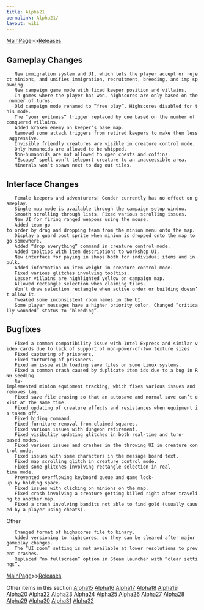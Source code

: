 ```yaml
---
title: Alpha21
permalink: Alpha21/
layout: wiki
---
```


[MainPage](/keeperrl_wiki/ "wikilink")>>[Releases](/keeperrl_wiki/Releases "wikilink")

Gameplay Changes
----------------


`   New immigration system and UI, which lets the player accept or reject minions, and unifies immigration, recruitment, breeding, and imp spawning.`  
`   New campaign game mode with fixed keeper position and villains.`  
`   In games where the player has won, highscores are only based on the number of turns.`  
`   Old campaign mode renamed to “free play”. Highscores disabled for this mode.`  
`   The “your evilness” trigger replaced by one based on the number of conquered villains.`  
`   Added kraken enemy on keeper’s base map.`  
`   Removed some attack triggers from retired keepers to make them less aggressive.`  
`   Invisible friendly creatures are visible in creature control mode.`  
`   Only humanoids are allowed to be whipped.`  
`   Non-humanoids are not allowed to open chests and coffins.`  
`   “Escape” spell won’t teleport creature to an inaccessible area.`  
`   Minerals won’t spawn next to dug out tiles.`

Interface Changes
-----------------


`   Female keepers and adventurers! Gender currently has no effect on gameplay.`  
`   Single map mode is available through the campaign setup window.`  
`   Smooth scrolling through lists. Fixed various scrolling issues.`  
`   New UI for firing ranged weapons using the mouse.`  
`   Added team go-to order by drag and dropping team from the minion menu onto the map.`  
`   Display a guard post sprite when minion is dropped onto the map to go somewhere.`  
`   Added “drop everything” command in creature control mode.`  
`   Added tooltips with item descriptions to workshop UI.`  
`   New interface for paying in shops both for individual items and in bulk.`  
`   Added information on item weight in creature control mode.`  
`   Fixed various glitches involving tooltips.`  
`   Lesser villains are highlighted yellow on campaign map.`  
`   Allowed rectangle selection when claiming tiles.`  
`   Won’t draw selection rectangle when active order or building doesn’t allow it.`  
`   Tweaked some inconsistent room names in the UI.`  
`   Some player messages have a higher priority color. Changed “critically wounded” status to “bleeding”.`

Bugfixes
--------

`   Fixed a common compatibility issue with Intel Express and similar video cards due to lack of support of non-power-of-two texture sizes.`  
`   Fixed capturing of prisoners.`  
`   Fixed torturing of prisoners.`  
`   Fixed an issue with loading save files on some Linux systems.`  
`   Fixed a common crash caused by duplicate item ids due to a bug in RNG seeding.`  
`   Re-implemented minion equipment tracking, which fixes various issues and removes lag.`  
`   Fixed save file erasing so that an autosave and normal save can’t exist at the same time.`  
`   Fixed updating of creature effects and resistances when equipment is taken off.`  
`   Fixed hiding command.`  
`   Fixed furniture removal from claimed squares.`  
`   Fixed various issues with dungeon retirement.`  
`   Fixed visibility updating glitches in both real-time and turn-based modes.`  
`   Fixed various issues and crashes in the throwing UI in creature control mode.`  
`   Fixed issues with some characters in the message board text.`  
`   Fixed map scrolling glitch in creature control mode.`  
`   Fixed some glitches involving rectangle selection in real-time mode.`  
`   Prevented overflowing keyboard queue and game lock-up by holding space.`  
`   Fixed issues with clicking on minions on the map.`  
`   Fixed crash involving a creature getting killed right after traveling to another map.`  
`   Fixed a crash involving bandits not able to find gold (usually caused by a player using cheats).`

Other

`   Changed format of highscores file to binary.`  
`   Added versioning to highscores, so they can be cleared after major gameplay changes.`  
`   The “UI zoom” setting is not available at lower resolutions to prevent crashes.`  
`   Replaced “no fullscreen” option in Steam launcher with “clear settings”.`

[MainPage](/keeperrl_wiki/ "wikilink")>>[Releases](/keeperrl_wiki/Releases "wikilink")

Other items in this section
    [Alpha15](/keeperrl_wiki/Alpha15 "wikilink")
    [Alpha16](/keeperrl_wiki/Alpha16 "wikilink")
    [Alpha17](/keeperrl_wiki/Alpha17 "wikilink")
    [Alpha18](/keeperrl_wiki/Alpha18 "wikilink")
    [Alpha19](/keeperrl_wiki/Alpha19 "wikilink")
    [Alpha20](/keeperrl_wiki/Alpha20 "wikilink")
    [Alpha22](/keeperrl_wiki/Alpha22 "wikilink")
    [Alpha23](/keeperrl_wiki/Alpha23 "wikilink")
    [Alpha24](/keeperrl_wiki/Alpha24 "wikilink")
    [Alpha25](/keeperrl_wiki/Alpha25 "wikilink")
    [Alpha26](/keeperrl_wiki/Alpha26 "wikilink")
    [Alpha27](/keeperrl_wiki/Alpha27 "wikilink")
    [Alpha28](/keeperrl_wiki/Alpha28 "wikilink")
    [Alpha29](/keeperrl_wiki/Alpha29 "wikilink")
    [Alpha30](/keeperrl_wiki/Alpha30 "wikilink")
    [Alpha31](/keeperrl_wiki/Alpha31 "wikilink")
    [Alpha32](/keeperrl_wiki/Alpha32 "wikilink")
